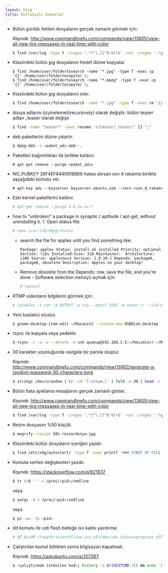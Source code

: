 ```yaml
---
layout: blog
title: Kullanışlı komutlar
---
```

- Bütün günlük iletileri dosyalarını gerçek zamanlı görmek için:
  
  _Kaynak_: http://www.commandlinefu.com/commands/view/13605/view-all-new-log-messages-in-real-time-with-color

    ```bash
    $ find /var/log -type f -iregex '.*[^\.][^0-9]+$' -not -iregex '.*gz$' 2> /dev/null | xargs tail -n0 -f
    ```
- Klasördeki bütün jpg dosyalarını hedef dizine kopyalar.
    
    ```console
    $ find /home/user/foldertosearch -name "*.jpg" -type f -exec cp '{}' /home/user/foldertocopyto/ \;
    $ find /home/user/foldertosearch -name "*.mpeg" -type f -exec cp '{}' /home/user/foldertocopyto/ \;
    ```
- Klasördeki bütün jpg dosyalarını siler.
    
    ```bash
    $ find /home/user/foldertosearch -name "*.jpg" -type f -exec rm '{}' \;
    ```
- dosya adlarını özyinelemeli(recursively) olarak değiştir: bütün teaser adları _teaser olarak değişir
    
    ```bash
    $ find -name "teaser*" -exec rename 's/teaser/_teaser/' {} ";"
    ```
- deb paketlerini dizine çıkartır.
    
    ```bash
    $ dpkg-deb -x <paket_adı.deb> .
    ```
- Paketleri bağımlılıkları ile birlikte kaldırır.
    
    ```console
    # apt-get remove --purge <paket_adı>
    ```
- NO_PUBKEY 26F4EF8440618B66 hatası alırsan son 8 rakamla birlikte aşşağıdaki komutu ver.
    
    ```terminal
    # apt-key adv --keyserver keyserver.ubuntu.com --recv <son_8_rakam>
    ```
- Eski kernel paketlerini kaldırır.
    
    ```bash
    # apt-get remove --purge 2.6.2x-xx-*
    ```
- how to "unbroken" a package in synaptic / aptitude / apt-get, without uninstalling it. 1. Open status file:
    
    ```bash
    # nano /var/lib/dkpg/status
    ```
    - search the file for apples until you find something like:
    
        `Package: apples
        Status: install ok installed
        Priority: optional
        Section: libs
        Installed-Size: 316
        Maintainer: 
        Architecture: i386
        Source: applesauce
        Version: 1.0.10-1
        Depends: packageA, packageB, obsolete
        Description: Apples on your desktop!`
    
    - Remove obsolete from the Depends: row, save the file, and you're done - Software selection menüyü açmak için
    
        ```bash
        # tasksel
        ```
- RTMP videoların bilgilerini görmek için:
    
    ```bash
    # iptables -t nat -A OUTPUT -p tcp --dport 1935 -m owner \! --uid-owner root -j REDIRECT && sudo rtmpsuck && sudo iptables -t nat -D OUTPUT -p tcp --dport 1935 -m owner \! --uid-owner root -j REDIRECT
    ```
- Yeni baslatici olustur.
    
    ```bash
    $ gnome-desktop-item-edit ~/Masaüstü --create-new USBDisk.desktop
    ```
- rsync ile kopyala veya yedekle.
    
    ```bash
    $ rsync -r -a -v --delete -e ssh queeup@192.168.1.5:~/Resimler/ ~/Resimler/
    ```
- 30 karakter uzunluğunda rastgele bir parola oluştur.
  
  _Kaynak_: http://www.commandlinefu.com/commands/view/13902/generate-a-random-password-30-characters-long

    ```bash
    $ strings /dev/urandom | tr -cd '[:alnum:]' | fold -w 30 | head -n 1
    ```
- Bütün hata ayıklama mesajlarını gerçek zamanlı göster.
  
  _Kaynak_: http://www.commandlinefu.com/commands/view/13605/view-all-new-log-messages-in-real-time-with-color
    
    ```bash
    $ find /var/log -type f -iregex '.*[^\.][^0-9]+$' -not -iregex '.*gz$' 2> /dev/null | xargs tail -n0 -f
    ```
- Resim dosyasını %50 küçült.
    
    ```bash
    $ mogrify -resize 50% resim/dosya.jpg
    ```
- Klasördeki bütün dosyaların içeriğini yazdır.
    ```bash
    $ find /etc/xdg/autostart/ -type f -exec printf '### START OF FILE ###\n### File: %s ###\n' {} \; -exec cat {} \; -exec printf '### END OF FILE ###\n\n' \;
    ```
- Komuta verilen değişkenleri yazdır.
  
  _Kaynak_: https://stackoverflow.com/q/821837
    ```bash
    $ tr \\0 ' ' < /proc/<pid>/cmdline
    ```
    
    veya
    
    ```bash
    $ xargs -0 < /proc/<pid>/cmdline
    ```
    
    veya
    
    ```bash
    $ ps -ww -fp <pid>
    ```

- dd komutu ile usb flash belleğe iso kalıbı yazdırma:
    ```bash
    # dd bs=4M if=path/to/archlinux.iso of=/dev/sdx status=progress oflag=sync
    ```

- Çalıştırılan komut bittikten sonra bilgisayarı kapatmak:
    
    _Kaynak_: https://askubuntu.com/a/207267
    ```bash
    $ <çalıştırmak istenilen kod>; history -d $((HISTCMD-1)) && echo '[PASSWORD]' | sudo -S shutdown now
    ```